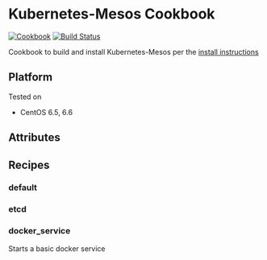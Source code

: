 Kubernetes-Mesos Cookbook
=========================
[![Cookbook](http://img.shields.io/cookbook/v/kubernetes-mesos.svg)](https://supermarket.chef.io/cookbooks/kubernetes-mesos)
[![Build Status](https://travis-ci.org/ndobson/kubernetes-mesos.svg?branch=master)](https://travis-ci.org/ndobson/kubernetes-mesos)

Cookbook to build and install Kubernetes-Mesos per the [install instructions](http://kubernetes.io/v1.0/docs/getting-started-guides/mesos.html#run-the-example-guestbook-app)

## Platform

Tested on
* CentOS 6.5, 6.6

## Attributes

## Recipes

### default

### etcd

### docker_service
Starts a basic docker service
